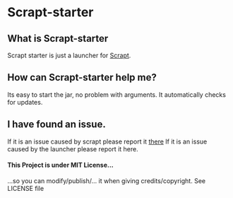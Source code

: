 # Scrapt-starter
## What is Scrapt-starter
Scrapt starter is just a launcher for [Scrapt](https://github.com/rfeoi/scrapt).
## How can Scrapt-starter help me?
Its easy to start the jar, no problem with arguments.
It automatically checks for updates.
## I have found an issue.
If it is an issue caused by scrapt please report it [there](https://github.com/rfeoi/scrapt)
If it is an issue caused by the launcher please report it here.
#### This Project is under MIT License...
...so you can modify/publish/... it when giving credits/copyright.
See LICENSE file
